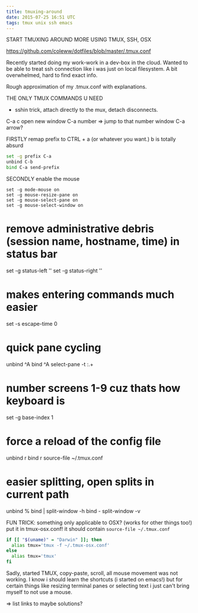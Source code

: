 ```yaml
---
title: tmuxing-around
date: 2015-07-25 16:51 UTC
tags: tmux unix ssh emacs
---
```


START TMUXING AROUND MORE
USING TMUX, SSH, OSX


https://github.com/coleww/dotfiles/blob/master/.tmux.conf

Recently started doing my work-work in a dev-box in the cloud. Wanted to be able to treat ssh connection like i was just on local filesystem. A bit overwhelmed, hard to find exact info.

Rough approximation of my .tmux.conf with explanations. 

THE ONLY TMUX COMMANDS U NEED



- sshin trick, attach directly to the mux, detach disconnects.


C-a c open new window
C-a number => jump to that number window 
C-a arrow?






FIRSTLY
remap prefix to CTRL + a (or whatever you want.) b is totally absurd
```bash
set -g prefix C-a
unbind C-b
bind C-a send-prefix
```


SECONDLY
enable the mouse
```
set -g mode-mouse on
set -g mouse-resize-pane on
set -g mouse-select-pane on
set -g mouse-select-window on
```

# remove administrative debris (session name, hostname, time) in status bar
set -g status-left ''
set -g status-right ''

# makes entering commands much easier
set -s escape-time 0


# quick pane cycling
unbind ^A
bind ^A select-pane -t :.+
# number screens 1-9 cuz thats how keyboard is
set -g base-index 1


# force a reload of the config file
unbind r
bind r source-file ~/.tmux.conf

# easier splitting, open splits in current path
unbind %
bind | split-window -h
bind - split-window -v 


FUN TRICK:
something only applicable to OSX? (works for other things too!) put it in tmux-osx.conf! it should contain `source-file ~/.tmux.conf`

```bash
if [[ "$(uname)" = "Darwin" ]]; then
  alias tmux='tmux -f ~/.tmux-osx.conf'
else
  alias tmux='tmux'
fi
```



Sadly, started TMUX, copy-paste, scroll, all mouse movement was not working. I know i should learn the shortcuts (i started on emacs!) but for certain things like resizing terminal panes or selecting text i just can't bring myself to not use a mouse.

=> list links to maybe solutions?